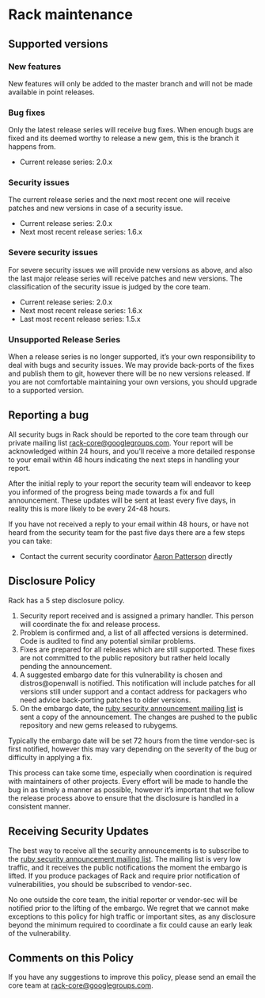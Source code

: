 # Rack maintenance

## Supported versions

### New features

New features will only be added to the master branch and will not be made available in point releases.

### Bug fixes

Only the latest release series will receive bug fixes. When enough bugs are fixed and its deemed worthy to release a new gem, this is the branch it happens from.

* Current release series: 2.0.x

### Security issues

The current release series and the next most recent one will receive patches and new versions in case of a security issue.

* Current release series: 2.0.x
* Next most recent release series: 1.6.x

### Severe security issues

For severe security issues we will provide new versions as above, and also the last major release series will receive patches and new versions. The classification of the security issue is judged by the core team.

* Current release series: 2.0.x
* Next most recent release series: 1.6.x
* Last most recent release series: 1.5.x

### Unsupported Release Series

When a release series is no longer supported, it’s your own responsibility to deal with bugs and security issues. We may provide back-ports of the fixes and publish them to git, however there will be no new versions released. If you are not comfortable maintaining your own versions, you should upgrade to a supported version.

## Reporting a bug

All security bugs in Rack should be reported to the core team through our private mailing list [rack-core@googlegroups.com](https://groups.google.com/forum/#!forum/rack-core). Your report will be acknowledged within 24 hours, and you’ll receive a more detailed response to your email within 48 hours indicating the next steps in handling your report.

After the initial reply to your report the security team will endeavor to keep you informed of the progress being made towards a fix and full announcement. These updates will be sent at least every five days, in reality this is more likely to be every 24-48 hours.

If you have not received a reply to your email within 48 hours, or have not heard from the security team for the past five days there are a few steps you can take:

* Contact the current security coordinator [Aaron Patterson](mailto:tenderlove@ruby-lang.org) directly

## Disclosure Policy

Rack has a 5 step disclosure policy.

1. Security report received and is assigned a primary handler. This person will coordinate the fix and release process.
2. Problem is confirmed and, a list of all affected versions is determined. Code is audited to find any potential similar problems.
3. Fixes are prepared for all releases which are still supported. These fixes are not committed to the public repository but rather held locally pending the announcement.
4. A suggested embargo date for this vulnerability is chosen and distros@openwall is notified. This notification will include patches for all versions still under support and a contact address for packagers who need advice back-porting patches to older versions.
5. On the embargo date, the [ruby security announcement mailing list](mailto:ruby-security-ann@googlegroups.com) is sent a copy of the announcement. The changes are pushed to the public repository and new gems released to rubygems.

Typically the embargo date will be set 72 hours from the time vendor-sec is first notified, however this may vary depending on the severity of the bug or difficulty in applying a fix.

This process can take some time, especially when coordination is required with maintainers of other projects. Every effort will be made to handle the bug in as timely a manner as possible, however it’s important that we follow the release process above to ensure that the disclosure is handled in a consistent manner.

## Receiving Security Updates

The best way to receive all the security announcements is to subscribe to the [ruby security announcement mailing list](mailto:ruby-security-ann@googlegroups.com). The mailing list is very low traffic, and it receives the public notifications the moment the embargo is lifted. If you produce packages of Rack and require prior notification of vulnerabilities, you should be subscribed to vendor-sec.

No one outside the core team, the initial reporter or vendor-sec will be notified prior to the lifting of the embargo. We regret that we cannot make exceptions to this policy for high traffic or important sites, as any disclosure beyond the minimum required to coordinate a fix could cause an early leak of the vulnerability.

## Comments on this Policy

If you have any suggestions to improve this policy, please send an email the core team at [rack-core@googlegroups.com](https://groups.google.com/forum/#!forum/rack-core).
